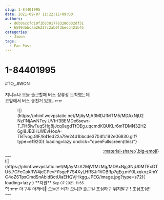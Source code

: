 ```yaml
---
slug: 1-84401995
date: 2021-09-07 11:22:11+09:00
authors:
  - d6b0accfd10f1b83017763286b32df51
  - 6599dbbcaa26237c2ab0f3becb421b45
categories:
  - Jiwon
tags:
  - Fan Post
---
```


# 1-84401995

<div class="post-container" markdown="1">
<div class="content-container md-sidebar__scrollwrap" markdown="1">

\#TO_JIWON<br><br>져니누나 오늘 출근할때 버스 정류장 도착했는데<br>코앞에서 버스 놓친거 있죠..ㅠㅠ
<figure markdown="1">
![](https://phinf.wevpstatic.net/MjAyMjA3MDJfMTM5/MDAxNjU2NzI1NjAwNTcy.UVfrf3BEMDe6sewr-T_TH6iwTuqSHg8jJcq0agdTfOEg.uqcmdKQUKLr6mTDMN32H26gI8JB3HLWEvHooA-TBTvog.GIF/841ed22a79e24d1bbcde3704fc192e06830.gif?type=e1920){ loading=lazy onclick="openFullscreen(this)"}
</figure>


</div>
</div>

<div style="text-align: right;" markdown="1">
<a href="https://weverse.io/fromis9/fanpost/1-84401995" style="text-align: right;">:material-share:{.big-emoji}</a>
</div>
---

<div class="comments-container md-sidebar__scrollwrap" markdown="1">
<div class="comment" markdown="1">
<div class='id-container' markdown="1">
![](https://phinf.wevpstatic.net/MjAyMzA2MjVfMzMg/MDAxNjg3NjU0MTExOTU5.7GFeCpkRW4jdCPevFi1sgeF7S4XyLHRSJr1VOBRp7gEg.mY0LxqknzXmYC4oZ6TpxCmdSnAbldBctUiaEHQVjHkgg.JPEG/image.jpg?type=s72){ loading=lazy }
**<span class="artist">지원</span>** <small>Sep 07 2021, 11:55</small><br>
</div>
<div class='comment-body' markdown="1">
헉 ㅠㅠ 아구우 아까비🥺 오늘은 비가 오니깐 출근길 조심하구 뛰지말구 ! 조심조심!! 
</div>
</div>
</div>
---
